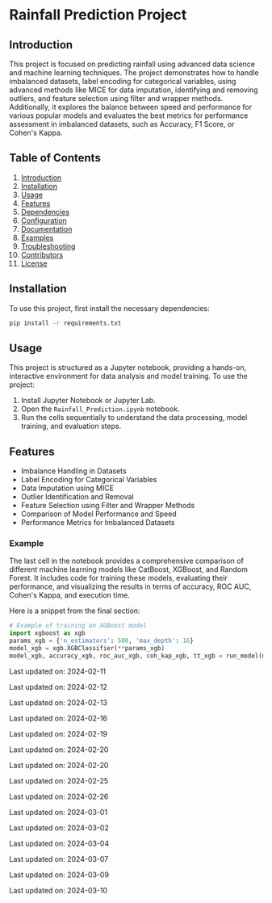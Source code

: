 ﻿# Rainfall Prediction Project

## Introduction

This project is focused on predicting rainfall using advanced data science and machine learning techniques. The project demonstrates how to handle imbalanced datasets, label encoding for categorical variables, using advanced methods like MICE for data imputation, identifying and removing outliers, and feature selection using filter and wrapper methods. Additionally, it explores the balance between speed and performance for various popular models and evaluates the best metrics for performance assessment in imbalanced datasets, such as Accuracy, F1 Score, or Cohen's Kappa.

## Table of Contents

1. [Introduction](#introduction)
2. [Installation](#installation)
3. [Usage](#usage)
4. [Features](#features)
5. [Dependencies](#dependencies)
6. [Configuration](#configuration)
7. [Documentation](#documentation)
8. [Examples](#examples)
9. [Troubleshooting](#troubleshooting)
10. [Contributors](#contributors)
11. [License](#license)

## Installation

To use this project, first install the necessary dependencies:

```bash
pip install -r requirements.txt
```

## Usage

This project is structured as a Jupyter notebook, providing a hands-on, interactive environment for data analysis and model training. To use the project:

1. Install Jupyter Notebook or Jupyter Lab.
2. Open the `Rainfall_Prediction.ipynb` notebook.
3. Run the cells sequentially to understand the data processing, model training, and evaluation steps.


## Features

- Imbalance Handling in Datasets
- Label Encoding for Categorical Variables
- Data Imputation using MICE
- Outlier Identification and Removal
- Feature Selection using Filter and Wrapper Methods
- Comparison of Model Performance and Speed
- Performance Metrics for Imbalanced Datasets


### Example

The last cell in the notebook provides a comprehensive comparison of different machine learning models like CatBoost, XGBoost, and Random Forest. It includes code for training these models, evaluating their performance, and visualizing the results in terms of accuracy, ROC AUC, Cohen's Kappa, and execution time.

Here is a snippet from the final section:

```python
# Example of training an XGBoost model
import xgboost as xgb
params_xgb = {'n_estimators': 500, 'max_depth': 16}
model_xgb = xgb.XGBClassifier(**params_xgb)
model_xgb, accuracy_xgb, roc_auc_xgb, coh_kap_xgb, tt_xgb = run_model(model_xgb, X_train, y_train, X_test, y_test)
```


Last updated on: 2024-02-11

Last updated on: 2024-02-12

Last updated on: 2024-02-13

Last updated on: 2024-02-16

Last updated on: 2024-02-19

Last updated on: 2024-02-20

Last updated on: 2024-02-20

Last updated on: 2024-02-25

Last updated on: 2024-02-26

Last updated on: 2024-03-01

Last updated on: 2024-03-02

Last updated on: 2024-03-04

Last updated on: 2024-03-07

Last updated on: 2024-03-09

Last updated on: 2024-03-10